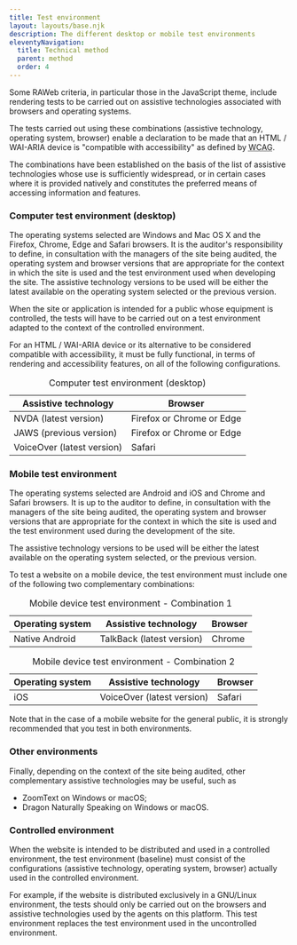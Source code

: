 ```yaml
---
title: Test environment
layout: layouts/base.njk
description: The different desktop or mobile test environments
eleventyNavigation:
  title: Technical method
  parent: method
  order: 4
---
```


Some RAWeb criteria, in particular those in the JavaScript theme, include rendering tests to be carried out on assistive technologies associated with browsers and operating systems.

The tests carried out using these combinations (assistive technology, operating system, browser) enable a declaration to be made that an HTML / WAI-ARIA device is "compatible with accessibility" as defined by <abbr title="web content accessibility guidelines">WCAG</abbr>.

The combinations have been established on the basis of the list of assistive technologies whose use is sufficiently widespread, or in certain cases where it is provided natively and constitutes the preferred means of accessing information and features.

### Computer test environment  (desktop)

The operating systems selected are Windows and Mac OS X and the Firefox, Chrome, Edge and Safari browsers. It is the auditor's responsibility to define, in consultation with the managers of the site being audited, the operating system and browser versions that are appropriate for the context in which the site is used and the test environment used when developing the site. The assistive technology versions to be used will be either the latest available on the operating system selected or the previous version.

When the site or application is intended for a public whose equipment is controlled, the tests will have to be carried out on a test environment adapted to the context of the controlled environment.

For an HTML / WAI-ARIA device or its alternative to be considered compatible with accessibility, it must be fully functional, in terms of rendering and accessibility features, on all of the following configurations.

<div class="fr-table fr-table--bordered">
    <table>
        <caption>Computer test environment (desktop)</caption>
        <thead>
        <tr>
            <th scope="col">Assistive technology</th>
            <th scope="col">Browser</th>
        </tr>
        </thead>
        <tbody>
        <tr>
            <td>NVDA (latest version)</td>
            <td>Firefox or Chrome or Edge</td>
        </tr>
        <tr>
            <td>JAWS (previous version)</td>
            <td>Firefox or Chrome or Edge</td>
        </tr>
        <tr>
            <td>VoiceOver (latest version)</td>
            <td>Safari</td>
        </tr>
        </tbody>
    </table>
</div>


### Mobile test environment

The operating systems selected are Android and iOS and Chrome and Safari browsers. It is up to the auditor to define, in consultation with the managers of the site being audited, the operating system and browser versions that are appropriate for the context in which the site is used and the test environment used during the development of the site. 

The assistive technology versions to be used will be either the latest available on the operating system selected, or the previous version. 

To test a website on a mobile device, the test environment must include one of the following two complementary combinations:

<div class="fr-table fr-table--bordered">
    <table>
        <caption>Mobile device test environment - Combination 1</caption>
        <thead>
        <tr>
            <th scope="col">Operating system</th>
            <th scope="col">Assistive technology</th>
            <th scope="col">Browser</th>
        </tr>
        </thead>
        <tbody>
        <tr>
            <td>Native Android</td>
            <td>TalkBack (latest version)</td>
            <td>Chrome</td>
        </tr>
        </tbody>
    </table>
</div>

<div class="fr-table fr-table--bordered">
    <table>
        <caption>Mobile device test environment - Combination 2</caption>
        <thead>
        <tr>
            <th scope="col">Operating system</th>
            <th scope="col">Assistive technology</th>
            <th scope="col">Browser</th>
        </tr>
        </thead>
        <tbody>
        <tr>
            <td>iOS</td>
            <td>VoiceOver (latest version)</td>
            <td>Safari</td>
        </tr>
        </tbody>
    </table>
</div>

Note that in the case of a mobile website for the general public, it is strongly recommended that you test in both environments.

### Other environments

Finally, depending on the context of the site being audited, other complementary assistive technologies may be useful, such as

- ZoomText on Windows or macOS;
- Dragon Naturally Speaking on Windows or macOS.

### Controlled environment

When the website is intended to be distributed and used in a controlled environment, the test environment (baseline) must consist of the configurations (assistive technology, operating system, browser) actually used in the controlled environment.

For example, if the website is distributed exclusively in a GNU/Linux environment, the tests should only be carried out on the browsers and assistive technologies used by the agents on this platform. This test environment replaces the test environment used in the uncontrolled environment.
